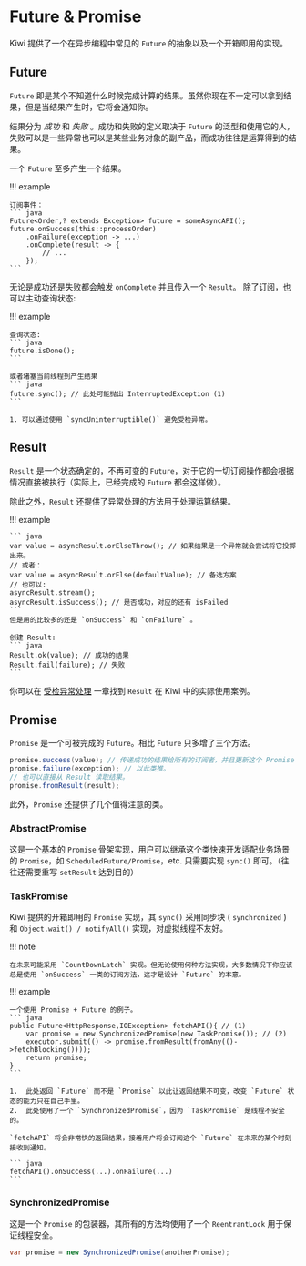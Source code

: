 # Future & Promise

Kiwi 提供了一个在异步编程中常见的 `Future` 的抽象以及一个开箱即用的实现。

## Future

`Future` 即是某个不知道什么时候完成计算的结果。虽然你现在不一定可以拿到结果，但是当结果产生时，它将会通知你。

结果分为 *成功* 和 *失败* 。成功和失败的定义取决于 `Future` 的泛型和使用它的人，失败可以是一些异常也可以是某些业务对象的副产品，而成功往往是运算得到的结果。

一个 `Future` 至多产生一个结果。

!!! example

    订阅事件：
    ``` java
    Future<Order,? extends Exception> future = someAsyncAPI();
    future.onSuccess(this::processOrder)
        .onFailure(exception -> ...)
        .onComplete(result -> {
            // ...
        });
    ```

无论是成功还是失败都会触发 `onComplete` 并且传入一个 `Result`。
除了订阅，也可以主动查询状态:

!!! example

    查询状态:
    ``` java
    future.isDone();
    ```

    或者堵塞当前线程到产生结果
    ``` java
    future.sync(); // 此处可能抛出 InterruptedException (1)
    ```

    1. 可以通过使用 `syncUninterruptible()` 避免受检异常。

## Result

`Result` 是一个状态确定的，不再可变的 `Future`，对于它的一切订阅操作都会根据情况直接被执行（实际上，已经完成的 `Future` 都会这样做）。

除此之外，`Result` 还提供了异常处理的方法用于处理运算结果。

!!! example

    ``` java
    var value = asyncResult.orElseThrow(); // 如果结果是一个异常就会尝试将它投掷出来。
    // 或者：
    var value = asyncResult.orElse(defaultValue); // 备选方案
    // 也可以:
    asyncResult.stream();
    asyncResult.isSuccess(); // 是否成功，对应的还有 isFailed
    ```
    但是用的比较多的还是 `onSuccess` 和 `onFailure` 。

    创建 Result:
    ``` java
    Result.ok(value); // 成功的结果
    Result.fail(failure); // 失败
    ```

你可以在 [受检异常处理](./exception-aware-functional-interfaces.zh.md) 一章找到 `Result` 在 Kiwi 中的实际使用案例。

## Promise

`Promise` 是一个可被完成的 `Future`。相比 `Future` 只多增了三个方法。

``` java
promise.success(value); // 传递成功的结果给所有的订阅者，并且更新这个 Promise / Future 的状态。
promise.failure(exception); // 以此类推。
// 也可以直接从 Result 读取结果。
promise.fromResult(result);
```

此外，`Promise` 还提供了几个值得注意的类。

### AbstractPromise

这是一个基本的 `Promise` 骨架实现，用户可以继承这个类快速开发适配业务场景的 `Promise`，如 `ScheduledFuture/Promise`，etc. 只需要实现 `sync()` 即可。（往往还需要重写 `setResult` 达到目的）

### TaskPromise

Kiwi 提供的开箱即用的 `Promise` 实现，其 `sync()` 采用同步块 ( `synchronized` ) 和 `Object.wait() / notifyAll()` 实现，对虚拟线程不友好。

!!! note

    在未来可能采用 `CountDownLatch` 实现。但无论使用何种方法实现，大多数情况下你应该总是使用 `onSuccess` 一类的订阅方法，这才是设计 `Future` 的本意。

!!! example

    一个使用 Promise + Future 的例子。
    ``` java
    public Future<HttpResponse,IOException> fetchAPI(){ // (1)
        var promise = new SynchronizedPromise(new TaskPromise()); // (2)
        executor.submit(() -> promise.fromResult(fromAny(()->fetchBlocking())));
        return promise;
    }
    ```

    1.  此处返回 `Future` 而不是 `Promise` 以此让返回结果不可变，改变 `Future` 状态的能力只在自己手里。
    2.  此处使用了一个 `SynchronizedPromise`，因为 `TaskPromise` 是线程不安全的。

    `fetchAPI` 将会非常快的返回结果，接着用户将会订阅这个 `Future` 在未来的某个时刻接收到通知。

    ``` java
    fetchAPI().onSuccess(...).onFailure(...)
    ```

### SynchronizedPromise

这是一个 `Promise` 的包装器，其所有的方法均使用了一个 `ReentrantLock` 用于保证线程安全。

``` java
var promise = new SynchronizedPromise(anotherPromise);
```
